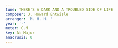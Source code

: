 ```yaml
---
tune: THERE'S A DARK AND A TROUBLED SIDE OF LIFE
composer: J. Howard Entwisle
arranger: 'M. H. H. '
year: '-'
meter: C.M
key: A♭ Major
anacrusis: 0
---
```

